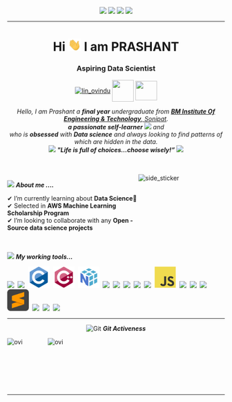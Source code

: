 

 <p align="center">
<img src="https://img.shields.io/badge/Age-20-blue" />
  <img src="https://img.shields.io/badge/Focus-Machine%20Learning-brightgreen" />
  <img src="https://img.shields.io/badge/Lives-INDIA%20-success" />
  <img src="https://img.shields.io/badge/Languages-English%20%26%20Hindi-brightgreen" />
</p>


<hr>
<h1 align="center">Hi <img src="https://raw.githubusercontent.com/ABSphreak/ABSphreak/master/gifs/Hi.gif" width="30px"> I am PRASHANT </h1>
<h3 align="center" color="blue">Aspiring Data Scientist </h3>
<p align="center">
 <a href="https://www.linkedin.com/in/prashant-959941166/" target="blank"><img align="center" src="https://www.vectorlogo.zone/logos/linkedin/linkedin-icon.svg" alt="lin_ovindu" height="50" width="50" /></a>  
 <a href = "https://github.com/prashant3110/"><img align="center" src="https://www.vectorlogo.zone/logos/github/github-tile.svg" height="50" width="50" /></a>
 <a href = "mailto: prashantchauhan3110@gmail.com"><img align="center" src="https://seeklogo.com/images/G/gmail-new-2020-logo-32DBE11BB4-seeklogo.com.png" height="45" width="50" /></a>
</p>
</p>



<p align="center">
  <em>
    Hello, I am Prashant a <b>final year</b> undergraduate from <a href="https://bmiet.net/"> <b>BM Institute Of Engineering & Technology</b>, Sonipat</a>. <br>
    <b>a passionate self-learner</b> <img src="https://github.com/TheDudeThatCode/TheDudeThatCode/blob/master/Assets/Developer.gif" width="30px"> and <Br>who is <b>obsessed</b>
    with <b>Data science</b> and always looking to find patterns of which are hidden in the data.
  </em> 
  <br>
  <img src="https://media.giphy.com/media/gH3LO09IOiZIqePwv9/giphy.gif" width="50" /> <b><i align="center">"Life is full of choices…choose wisely!”</i></b> <img src="https://media.giphy.com/media/qjqUcgIyRjsl2/giphy.gif" width="50" />
</p>
<br><br>
<img align="right" width=200px height=200px alt="side_sticker" src="https://media.giphy.com/media/TEnXkcsHrP4YedChhA/giphy.gif" />

<img src="https://media.giphy.com/media/iY8CRBdQXODJSCERIr/giphy.gif" width="30px">&nbsp;***About me ....***

✔ I’m currently learning about **Data Science**🥰<br>
✔ Selected in **AWS Machine Learning Scholarship Program**<br>
✔ I’m looking to collaborate with any **Open - Source data science projects**<br><br><br>

 

<img src="https://media.giphy.com/media/iY8CRBdQXODJSCERIr/giphy.gif" width="30px">&nbsp;***My working tools...***
<p align="left">
  
   <img height="50" src="https://www.vectorlogo.zone/logos/python/python-ar21.svg">&nbsp;
   <img height="50" src="https://www.vectorlogo.zone/logos/java/java-ar21.svg">&nbsp;
   <img height="50" src="https://github.com/Kushal997-das/Kushal997-das/blob/80f47f81e4d4ef64f675e20e2cfc00d53f0fdedd/Profile%20generator/c-original.svg">&nbsp;
   <img height="50" src="https://github.com/Kushal997-das/Kushal997-das/raw/master/Profile%20generator/cplusplus-original.svg">&nbsp;
   <img height="50" src="https://raw.githubusercontent.com/valohai/ml-logos/master/numpy.svg">&nbsp;
   <img height="50" src="https://upload.wikimedia.org/wikipedia/en/5/56/Matplotlib_logo.svg">&nbsp;
   <img height="50" src="https://upload.wikimedia.org/wikipedia/commons/thumb/e/ed/Pandas_logo.svg/768px-Pandas_logo.svg.png">&nbsp;
   <img height="50" src="https://seeklogo.com/images/S/scikit-learn-logo-8766D07E2E-seeklogo.com.png">&nbsp;
   <img height="50" src="https://raw.githubusercontent.com/leungwensen/svg-icon/master/dist/svg/logos/html-5.svg">&nbsp;
   <img height="50" src="https://www.vectorlogo.zone/logos/netlifyapp_watercss/netlifyapp_watercss-ar21.svg">&nbsp;
   <img height="50" src="https://github.com/Kushal997-das/Kushal997-das/raw/master/Profile%20generator/javascript-original.svg">&nbsp;
   <img height="50" src="https://upload.wikimedia.org/wikipedia/de/0/0e/Django-logo.svg">&nbsp;
   <img height="50" src="https://www.vectorlogo.zone/logos/jupyter/jupyter-ar21.svg">&nbsp;
   <img height="50" src="https://raw.githubusercontent.com/leungwensen/svg-icon/master/dist/svg/logos/pycharm.svg">&nbsp;
   <img height="50" src="https://raw.githubusercontent.com/edent/SuperTinyIcons/master/images/svg/sublimetext.svg">&nbsp;
   <img height="50" src="https://raw.githubusercontent.com/gilbarbara/logos/master/logos/visual-studio-code.svg">&nbsp;
   <img height="50" src="https://www.vectorlogo.zone/logos/mysql/mysql-ar21.svg">&nbsp;
   <img height="50" src="https://www.vectorlogo.zone/logos/nginx/nginx-ar21.svg">&nbsp;
  
  
  
  <hr>
  <p align="center">
 <img src="https://media.giphy.com/media/W5eoZHPpUx9sapR0eu/giphy.gif" width="30px" alt="Git"/>&nbsp;<i><b>Git Activeness</b></i></p>
 
<p><img align="left" src="https://github-readme-stats.vercel.app/api/top-langs?username=prashant3110&show_icons=true&locale=en&layout=compact&theme=chartreuse-dark" alt="ovi" /></p>
<p>&nbsp;<img align="right" src="https://github-readme-stats.vercel.app/api?username=prashant3110&show_icons=true&locale=en&theme=blue-green" alt="ovi" width="410" /></p>
<br><br><br><br><br>


<hr>










